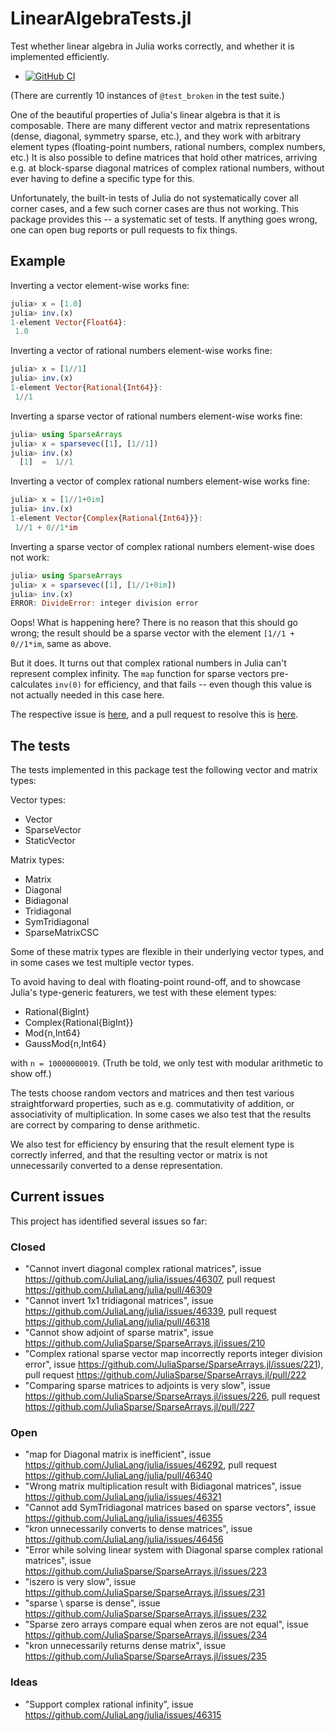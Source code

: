 # LinearAlgebraTests.jl

Test whether linear algebra in Julia works correctly, and whether it
is implemented efficiently.

* [![GitHub
  CI](https://github.com/eschnett/LinearAlgebraTests.jl/workflows/CI/badge.svg)](https://github.com/eschnett/LinearAlgebraTests.jl/actions)

(There are currently 10 instances of `@test_broken` in the test
suite.)

One of the beautiful properties of Julia's linear algebra is that it
is composable. There are many different vector and matrix
representations (dense, diagonal, symmetry sparse, etc.), and they
work with arbitrary element types (floating-point numbers, rational
numbers, complex numbers, etc.) It is also possible to define matrices
that hold other matrices, arriving e.g. at block-sparse diagonal
matrices of complex rational numbers, without ever having to define a
specific type for this.

Unfortunately, the built-in tests of Julia do not systematically cover
all corner cases, and a few such corner cases are thus not working.
This package provides this -- a systematic set of tests. If anything
goes wrong, one can open bug reports or pull requests to fix things.

## Example

Inverting a vector element-wise works fine:
```Julia
julia> x = [1.0]
julia> inv.(x)
1-element Vector{Float64}:
 1.0
 ```

 Inverting a vector of rational numbers element-wise works fine:
```Julia
julia> x = [1//1]
julia> inv.(x)
1-element Vector{Rational{Int64}}:
 1//1
 ```

Inverting a sparse vector of rational numbers element-wise works fine:
```Julia
julia> using SparseArrays
julia> x = sparsevec([1], [1//1])
julia> inv.(x)
  [1]  =  1//1
```

Inverting a vector of complex rational numbers element-wise works fine:
```Julia
julia> x = [1//1+0im]
julia> inv.(x)
1-element Vector{Complex{Rational{Int64}}}:
 1//1 + 0//1*im
```

Inverting a sparse vector of complex rational numbers element-wise does not work:
```Julia
julia> using SparseArrays
julia> x = sparsevec([1], [1//1+0im])
julia> inv.(x)
ERROR: DivideError: integer division error
```
Oops! What is happening here? There is no reason that this should go
wrong; the result should be a sparse vector with the element `[1//1 +
0//1*im`, same as above.

But it does. It turns out that complex rational numbers in Julia can't
represent complex infinity. The `map` function for sparse vectors
pre-calculates `inv(0)` for efficiency, and that fails -- even though
this value is not actually needed in this case here.

The respective issue is
[here](https://github.com/JuliaSparse/SparseArrays.jl/issues/221), and
a pull request to resolve this is
[here](https://github.com/JuliaSparse/SparseArrays.jl/pull/222).

## The tests

The tests implemented in this package test the following vector and matrix types:

Vector types:

- Vector
- SparseVector
- StaticVector

Matrix types:

- Matrix
- Diagonal
- Bidiagonal
- Tridiagonal
- SymTridiagonal
- SparseMatrixCSC 

Some of these matrix types are flexible in their underlying vector
types, and in some cases we test multiple vector types.

To avoid having to deal with floating-point round-off, and to showcase
Julia's type-generic featurers, we test with these element types:

- Rational{BigInt}
- Complex{Rational{BigInt}}
- Mod{n,Int64}
- GaussMod{n,Int64}

with `n = 10000000019`. (Truth be told, we only test with modular
arithmetic to show off.)

The tests choose random vectors and matrices and then test various
straightforward properties, such as e.g. commutativity of addition, or
associativity of multiplication. In some cases we also test that the
results are correct by comparing to dense arithmetic.

We also test for efficiency by ensuring that the result element type
is correctly inferred, and that the resulting vector or matrix is not
unnecessarily converted to a dense representation.

## Current issues

This project has identified several issues so far:

### Closed

- "Cannot invert diagonal complex rational matrices", issue
  https://github.com/JuliaLang/julia/issues/46307, pull request
  https://github.com/JuliaLang/julia/pull/46309
- "Cannot invert 1x1 tridiagonal matrices", issue
  https://github.com/JuliaLang/julia/issues/46339, pull request
  https://github.com/JuliaLang/julia/pull/46318
- "Cannot show adjoint of sparse matrix", issue
  https://github.com/JuliaSparse/SparseArrays.jl/issues/210
- "Complex rational sparse vector map incorrectly reports integer
  division error", issue
  https://github.com/JuliaSparse/SparseArrays.jl/issues/221), pull
  request https://github.com/JuliaSparse/SparseArrays.jl/pull/222
- "Comparing sparse matrices to adjoints is very slow", issue
  https://github.com/JuliaSparse/SparseArrays.jl/issues/226, pull
  request https://github.com/JuliaSparse/SparseArrays.jl/pull/227

### Open

- "map for Diagonal matrix is inefficient", issue
  https://github.com/JuliaLang/julia/issues/46292, pull request
  https://github.com/JuliaLang/julia/pull/46340
- "Wrong matrix multiplication result with Bidiagonal matrices", issue
  https://github.com/JuliaLang/julia/issues/46321
- "Cannot add SymTridiagonal matrices based on sparse vectors", issue
  https://github.com/JuliaLang/julia/issues/46355
- "kron unnecessarily converts to dense matrices", issue
  https://github.com/JuliaLang/julia/issues/46456
- "Error while solving linear system with Diagonal sparse complex
  rational matrices", issue
  https://github.com/JuliaSparse/SparseArrays.jl/issues/223
- "iszero is very slow", issue
  https://github.com/JuliaSparse/SparseArrays.jl/issues/231
- "sparse \ sparse is dense", issue
  https://github.com/JuliaSparse/SparseArrays.jl/issues/232
- "Sparse zero arrays compare equal when zeros are not equal", issue
  https://github.com/JuliaSparse/SparseArrays.jl/issues/234
- "kron unnecessarily returns dense matrix", issue
  https://github.com/JuliaSparse/SparseArrays.jl/issues/235


### Ideas

- "Support complex rational infinity", issue
  https://github.com/JuliaLang/julia/issues/46315
